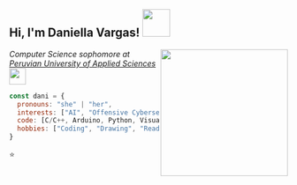 <h2> Hi, I'm Daniella Vargas! <img src="https://media.giphy.com/media/mGcNjsfWAjY5AEZNw6/giphy.gif" width="50"></h2>
<img align='right' src="https://art.pixilart.com/sr2712ab0b35ecd.gif" width="230">
<p><em>Computer Science sophomore at <a href="https://www.upc.edu.pe/en/">Peruvian University of Applied Sciences</a><img src="https://media.giphy.com/media/fYSnHlufseco8Fh93Z/giphy.gif" width="30"></br>
</em></p>

```javascript
const dani = {
  pronouns: "she" | "her",
  interests: ["AI", "Offensive Cybersecurity", "Low-level Programming"],
  code: [C/C++, Arduino, Python, VisualBasic, VBScript],
  hobbies: ["Coding", "Drawing", "Reading"]
}
```
⭐️ 

<!---
idaniellavargas/idaniellavargas is a ✨ special ✨ repository because its `README.md` (this file) appears on your GitHub profile.
You can click the Preview link to take a look at your changes.
--->
